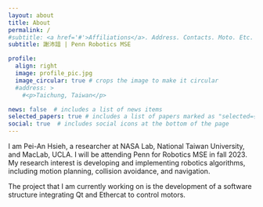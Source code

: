 ```yaml
---
layout: about
title: About
permalink: /
#subtitle: <a href='#'>Affiliations</a>. Address. Contacts. Moto. Etc.
subtitle: 謝沛諳 | Penn Robotics MSE

profile:
  align: right
  image: profile_pic.jpg
  image_circular: true # crops the image to make it circular
  #address: >
    #<p>Taichung, Taiwan</p>

news: false  # includes a list of news items
selected_papers: true # includes a list of papers marked as "selected={true}"
social: true  # includes social icons at the bottom of the page
---
```


I am Pei-An Hsieh, a researcher at NASA Lab, National Taiwan University, and MacLab, UCLA. I will be attending Penn for Robotics MSE in fall 2023. My research interest is developing and implementing robotics algorithms, including motion planning, collision avoidance, and navigation.


The project that I am currently working on is the development of a software structure integrating Qt and Ethercat to control motors. 

